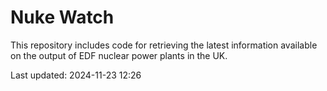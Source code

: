 # Nuke Watch

This repository includes code for retrieving the latest information available on the output of EDF nuclear power plants in the UK.

Last updated: 2024-11-23 12:26